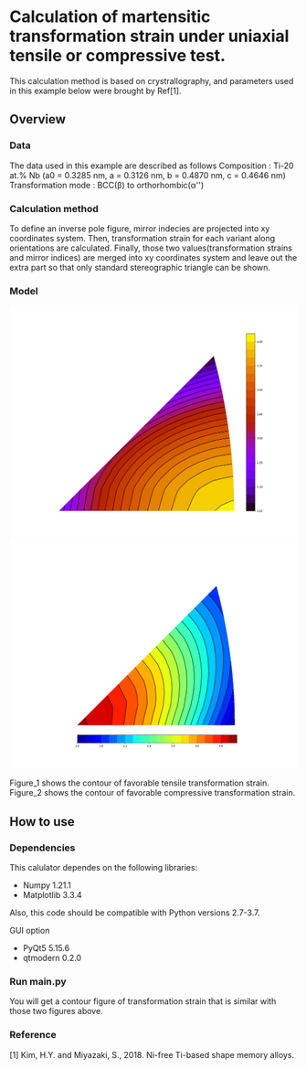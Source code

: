 # Calculation of martensitic transformation strain under uniaxial tensile or compressive test.
This calculation method is based on crystrallography, and parameters used in this example below were brought by Ref[1].

## Overview

### Data
The data used in this example are described as follows
Composition : Ti-20 at.% Nb (a0 = 0.3285 nm, a = 0.3126 nm, b = 0.4870 nm, c = 0.4646 nm)
Transformation mode : BCC(β) to orthorhombic(α'')

### Calculation method
To define an inverse pole figure, mirror indecies are projected into xy coordinates system. 
Then, transformation strain for each variant along orientations are calculated.
Finally, those two values(transformation strains and mirror indices) are merged into xy coordinates system
and leave out the extra part so that only standard stereographic triangle can be shown.

### Model
![img/Figure_1.png](img/Figure_1.png)
![img/Figure_2.png](img/Figure_2.png)

Figure_1 shows the contour of favorable tensile transformation strain.
Figure_2 shows the contour of favorable compressive transformation strain.

## How to use
### Dependencies 
This calulator dependes on the following libraries:
* Numpy 1.21.1
* Matplotlib 3.3.4

Also, this code should be compatible with Python versions 2.7-3.7.

GUI option
* PyQt5 5.15.6
* qtmodern 0.2.0

### Run main.py
You will get a contour figure of transformation strain that is similar with those two figures above. 

### Reference
[1] Kim, H.Y. and Miyazaki, S., 2018. Ni-free Ti-based shape memory alloys.
